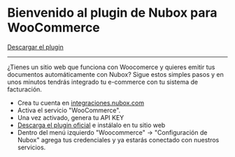 # Bienvenido al plugin de Nubox para WooCommerce


[Descargar el plugin](https://github.com/Aplicaciones-Web-Chile/woo-nubox/archive/refs/heads/main.zip)

***


¿Tienes un sitio web que funciona con Woocomerce y quieres emitir tus documentos automáticamente con Nubox?
Sigue estos simples pasos y en unos minutos tendrás integrado tu e-commerce con tu sistema de facturación.

* Crea tu cuenta en [integraciones.nubox.com](https://integraciones.nubox.com/)
* Activa el servicio "WooCommerce".
* Una vez activado, genera tu API KEY
* [Descarga el plugin oficial](https://github.com/Aplicaciones-Web-Chile/woo-nubox/archive/refs/heads/main.zip) e instálalo en tu sitio web
* Dentro del menú izquierdo "Woocommerce" -> "Configuración de Nubox" agrega tus credenciales y ya estarás conectado con nuestros servicios.



